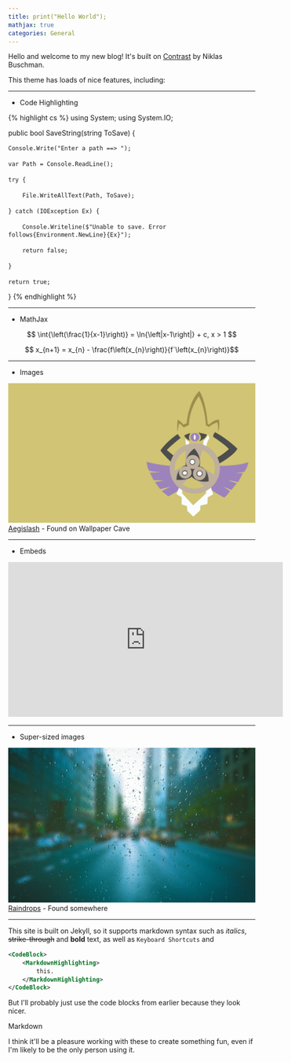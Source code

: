```yaml
---
title: print("Hello World");
mathjax: true
categories: General
---
```


Hello and welcome to my new blog!
It's built on [Contrast](https://niklasbuschmann.github.io/contrast) by Niklas Buschman.

This theme has loads of nice features, including:

-----

* Code Highlighting

{% highlight cs %} 
using System;
using System.IO;

public bool SaveString(string ToSave) {

    Console.Write("Enter a path ==> ");
    
    var Path = Console.ReadLine();
    
    try {
    
        File.WriteAllText(Path, ToSave);
        
    } catch (IOException Ex) {
    
        Console.Writeline($"Unable to save. Error follows{Environment.NewLine}{Ex}");
        
        return false;
        
    }
    
    return true;
    
}
{% endhighlight %}

-----

* MathJax

$$ \int{\left(\frac{1}{x-1}\right)} = \ln{\left|x-1\right|} + c, x > 1 $$  

$$ x_{n+1} = x_{n} - \frac{f\left(x_{n}\right)}{f`\left(x_{n}\right)}$$  

-----

* Images

![Image1](/assets/images/aegislash_shield.png)
[Aegislash](https://wallpapercave.com/aegislash-wallpapers) - Found on Wallpaper Cave

-----

* Embeds

<div class="embed">
<iframe width="560" height="315" src="https://www.youtube.com/embed/kYJx5xt2cB0" frameborder="0" allow="accelerometer;
autoplay; encrypted-media; gyroscope; picture-in-picture" allowfullscreen></iframe>
</div>

-----

* Super-sized images

<a class="large" href="/assets/images/raindrops.jpeg">![Raindrops](/assets/images/raindrops.jpeg)</a>
[Raindrops](/assets/images/raindrops.jpeg) - Found somewhere

-----

This site is built on Jekyll, so it supports markdown syntax such as *italics*, ~~strike\-through~~ and **bold** text,
as well as `Keyboard Shortcuts` and

```xml
<CodeBlock> 
    <MarkdownHighlighting>
        this.
    </MarkdownHighlighting>
</CodeBlock>
``` 

But I'll probably just use the code blocks from earlier because they look nicer.

Markdown

I think it'll be a pleasure working with these to create something fun, even if I'm likely to be the only person using
it.